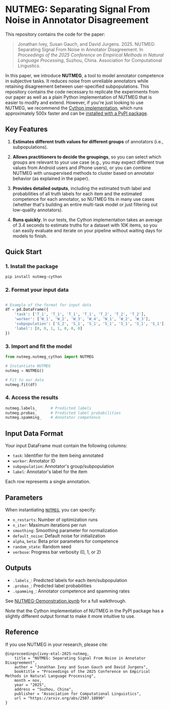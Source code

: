 # NUTMEG: Separating Signal From Noise in Annotator Disagreement
This repository contains the code for the paper:

> Jonathan Ivey, Susan Gauch, and David Jurgens. 2025. NUTMEG: Separating Signal From Noise in Annotator Disagreement. In *Proceedings of the 2025 Conference on Empirical Methods in Natural Language Processing*, Suzhou, China. Association for Computational Lingustics.


In this paper, we introduce **NUTMEG**, a tool to model annotator competence in subjective tasks. It reduces noise from unreliable annotators while retaining disagreement between user-specified subpopulations. This repository contains the code necessary to replicate the experiments from our paper as well as a plain Python implementation of NUTMEG that is easier to modify and extend. However, if you're just looking to use NUTMEG, we recommend the [Cython implementation](https://github.com/jonathanivey/Cy-NUTMEG), which runs approximately 500x faster and can be [installed with a PyPI package](#quick-start).

## Key Features

1. **Estimates different truth values for different groups** of annotators (i.e., subpopulations).
2. **Allows practitioners to decide the groupings**, so you can select which groups are relevant to your use case (e.g., you may expect different true values from Android users and iPhone users), or you can combine NUTMEG with unsupervised methods to cluster based on annotator behavior (as explained in the paper).

3. **Provides detailed outputs**, including the estimated truth label and probabilities of all truth labels for each item and the estimated competence for each annotator, so NUTMEG fits in many use cases (whether that's building an entire multi-task model or just filtering out low-quality annotators).

4. **Runs quickly**. In our tests, the Cython implementation takes an average of 3.4 seconds to estimate truths for a dataset with 10K items, so you can easily evaluate and iterate on your pipeline without waiting days for models to finish.

## Quick Start
### 1. Install the package
```sh
pip install nutmeg-cython
```

### 2. Format your input data

```python

# Example of the format for input data
df = pd.DataFrame({
    'task': ['T_1', 'T_1', 'T_1', 'T_1', 'T_2', 'T_2', 'T_2'],
    'worker': ['W_1', 'W_2', 'W_3', 'W_4', 'W_1', 'W_2', 'W_3'],
    'subpopulation': ['S_2', 'S_1', 'S_1', 'S_1', 'S_1', 'S_1', 'S_1'],
    'label': [0, 0, 1, 1, 0, 0, 0]
})
```

### 3. Import and fit the model
```python
from nutmeg.nutmeg_cython import NUTMEG

# Instantiate NUTMEG
nutmeg = NUTMEG()

# Fit to our data
nutmeg.fit(df)
```

### 4. Access the results

```python
nutmeg.labels_      # Predicted labels
nutmeg.probas_      # Predicted label probabilities
nutmeg.spamming_    # Annotator competence
```

## Input Data Format

Your input DataFrame must contain the following columns:

- `task`: Identifier for the item being annotated
- `worker`: Annotator ID
- `subpopulation`: Annotator's group/subpopulation
- `label`: Annotator's label for the item

Each row represents a single annotation.

## Parameters

When instantiating [`NUTMEG`](NUTMEG/nutmeg.py), you can specify:

- `n_restarts`: Number of optimization runs
- `n_iter`: Maximum iterations per run
- `smoothing`: Smoothing parameter for normalization
- `default_noise`: Default noise for initialization
- `alpha`, `beta`: Beta prior parameters for competence
- `random_state`: Random seed
- `verbose`: Progress bar verbosity (0, 1, or 2)

## Outputs

- `.labels_`: Predicted labels for each item/subpopulation
- `.probas_`: Predicted label probabilities
- `.spamming_`: Annotator competence and spamming rates


See [NUTMEG-Demonstration.ipynb](NUTMEG-Demonstration.ipynb) for a full walkthrough.

Note that the Cython implementation of NUTMEG in the PyPI package has a slightly different output format to make it more intuitive to use.

## Reference

If you use NUTMEG in your research, please cite:
```
@inproceedings{ivey-etal-2025-nutmeg,
    title = "NUTMEG: Separating Signal From Noise in Annotator Disagreement",
    author = "Jonathan Ivey and Susan Gauch and David Jurgens",
    booktitle = "Proceedings of the 2025 Conference on Empirical Methods in Natural Language Processing",
    month = nov,
    year = "2025",
    address = "Suzhou, China",
    publisher = "Association for Computational Linguistics",
    url = "https://arxiv.org/abs/2507.18890"
}
```

